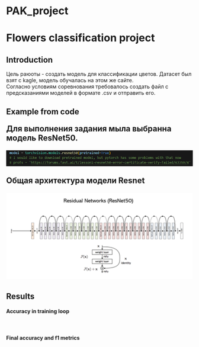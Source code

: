 # PAK_project
<h1>Flowers classification project</h1>
<h2>Introduction</h2>
<p>Цель раюоты - создать модель для классификации цветов. Датасет был взят с kagle, модель обучалась на этом же сайте.<br>
Согласно условиям соревнования требовалось создать файл с предсказаниями моделей в формате .csv и отправить его.<br></p>
<h2>Example from code</2>
<p>Для выполнения задания мыла выбранна модель ResNet50.</p>
<img src="./model.png">
<p>Общая архитектура модели Resnet</p>
<img src="./arhitec.png">
<h2>Results</h2>
<h4>Accuracy in training loop</h4>
<img src="">
<h4>Final accuracy and f1 metrics</h4>